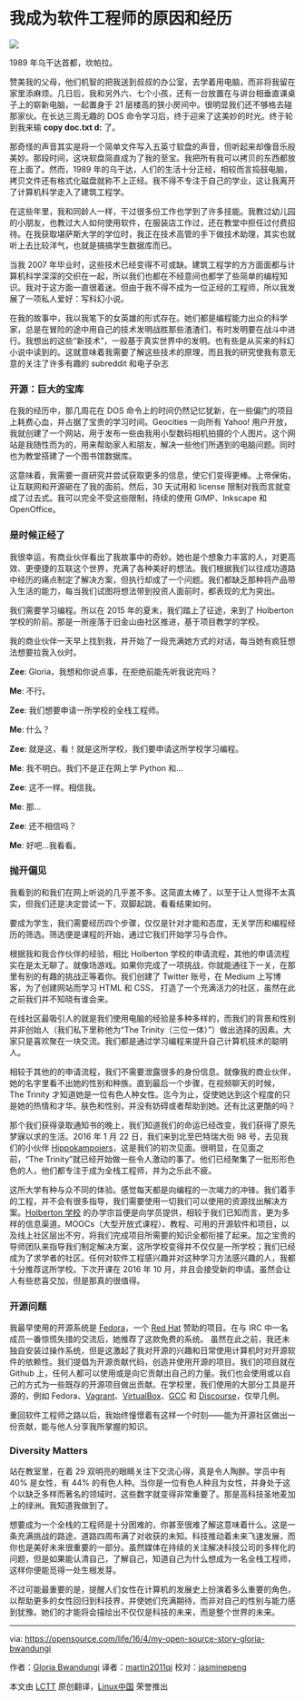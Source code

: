 我成为软件工程师的原因和经历
==========================================

![](https://opensource.com/sites/default/files/styles/image-full-size/public/images/life/myopensourcestory.png?itok=6TXlAkFi)

1989 年乌干达首都，坎帕拉。

赞美我的父母，他们机智的把我送到叔叔的办公室，去学着用电脑，而非将我留在家里添麻烦。几日后，我和另外六、七个小孩，还有一台放置在与讲台相垂直课桌子上的崭新电脑，一起置身于 21 层楼高的狭小房间中。很明显我们还不够格去碰那家伙。在长达三周无趣的 DOS 命令学习后，终于迎来了这美妙的时光。终于轮到我来输 **copy doc.txt d:** 了。

那奇怪的声音其实是将一个简单文件写入五英寸软盘的声音，但听起来却像音乐般美妙。那段时间，这块软盘简直成为了我的至宝。我把所有我可以拷贝的东西都放在上面了。然而，1989 年的乌干达，人们的生活十分正经，相较而言捣鼓电脑，拷贝文件还有格式化磁盘就称不上正经。我不得不专注于自己的学业，这让我离开了计算机科学走入了建筑工程学。

在这些年里，我和同龄人一样，干过很多份工作也学到了许多技能。我教过幼儿园的小朋友，也教过大人如何使用软件，在服装店工作过，还在教堂中担任过付费招待。在我获取堪萨斯大学的学位时，我正在技术高管的手下做技术助理，其实也就听上去比较洋气，也就是搞搞学生数据库而已。

当我 2007 年毕业时，这些技术已经变得不可或缺。建筑工程学的方方面面都与计算机科学深深的交织在一起，所以我们也都在不经意间也都学了些简单的编程知识。我对于这方面一直很着迷。但由于我不得不成为一位正经的工程师，所以我发展了一项私人爱好：写科幻小说。

在我的故事中，我以我笔下的女英雄的形式存在。她们都是编程能力出众的科学家，总是在冒险的途中用自己的技术发明战胜那些渣渣们，有时发明要在战斗中进行。我想出的这些“新技术”，一般基于真实世界中的发明。也有些是从买来的科幻小说中读到的。这就意味着我需要了解这些技术的原理，而且我的研究使我有意无意的关注了许多有趣的 subreddit 和电子杂志

### 开源：巨大的宝库

在我的经历中，那几周花在 DOS 命令上的时间仍然记忆犹新，在一些偏门的项目上耗费心血，并占据了宝贵的学习时间。Geocities 一向所有 Yahoo! 用户开放，我就创建了一个网站，用于发布一些由我用小型数码相机拍摄的个人图片。这个网站是我随性而为的，用来帮助家人和朋友，解决一些他们所遇到的电脑问题。同时也为教堂搭建了一个图书馆数据库。

这意味着，我需要一直研究并尝试获取更多的信息，使它们变得更棒。上帝保佑，让互联网和开源砸在了我的面前。然后，30 天试用和 license 限制对我而言就变成了过去式。我可以完全不受这些限制，持续的使用 GIMP、Inkscape 和 OpenOffice。

### 是时候正经了

我很幸运，有商业伙伴看出了我故事中的奇妙。她也是个想象力丰富的人，对更高效、更便捷的互联这个世界，充满了各种美好的想法。我们根据我们以往成功道路中经历的痛点制定了解决方案，但执行却成了一个问题。我们都缺乏那种将产品带入生活的能力，每当我们试图将想法带到投资人面前时，都表现的尤为突出。

我们需要学习编程。所以在 2015 年的夏末，我们踏上了征途，来到了 Holberton 学校的阶前。那是一所座落于旧金山由社区推进，基于项目教学的学校。

我的商业伙伴一天早上找到我，并开始了一段充满她方式的对话，每当她有疯狂想法想要拉我入伙时。

**Zee**: Gloria，我想和你说点事，在拒绝前能先听我说完吗？

**Me**: 不行。

**Zee**: 我们想要申请一所学校的全栈工程师。

**Me**: 什么？

**Zee**: 就是这，看！就是这所学校，我们要申请这所学校学习编程。

**Me**: 我不明白。我们不是正在网上学 Python 和…

**Zee**: 这不一样。相信我。

**Me**: 那…

**Zee**: 还不相信吗？

**Me**: 好吧…我看看。

### 抛开偏见

我看到的和我们在网上听说的几乎差不多。这简直太棒了，以至于让人觉得不太真实，但我们还是决定尝试一下，双脚起跳，看看结果如何。

要成为学生，我们需要经历四个步骤，仅仅是针对才能和态度，无关学历和编程经历的筛选。筛选便是课程的开始，通过它我们开始学习与合作。

根据我和我合作伙伴的经验，相比 Holberton 学校的申请流程，其他的申请流程实在是太无聊了。就像场游戏。如果你完成了一项挑战，你就能通往下一关，在那里有别的有趣的挑战正等着你。我们创建了 Twitter 账号，在 Medium 上写博客，为了创建网站而学习 HTML 和 CSS， 打造了一个充满活力的社区，虽然在此之前我们并不知晓有谁会来。

在线社区最吸引人的就是我们使用电脑的经验是多种多样的，而我们的背景和性别并非创始人（我们私下里称他为“The Trinity（三位一体）”）做出选择的因素。大家只是喜欢聚在一块交流。我们都是通过学习编程来提升自己计算机技术的聪明人。

相较于其他的的申请流程，我们不需要泄露很多的身份信息。就像我的商业伙伴，她的名字里看不出她的性别和种族。直到最后一个步骤，在视频聊天的时候， The Trinity 才知道她是一位有色人种女性。迄今为止，促使她达到这个程度的只是她的热情和才华。肤色和性别，并没有妨碍或者帮助到她。还有比这更酷的吗？

那个我们获得录取通知书的晚上，我们知道我们的命运已经改变，我们获得了原先梦寐以求的生活。2016 年 1 月 22 日，我们来到北至巴特瑞大街 98 号，去见我们的小伙伴 [Hippokampoiers][2]，这是我们的初次见面。很明显，在见面之前，“The Trinity”就已经开始做一些令人激动的事了。他们已经聚集了一批形形色色的人，他们都专注于成为全栈工程师，并为之乐此不疲。

这所大学有种与众不同的体验。感觉每天都是向编程的一次竭力的冲锋。我们着手的工程，并不会有很多指导，我们需要使用一切我们可以使用的资源找出解决方案。[Holberton 学校][1] 的办学宗旨便是向学员提供，相较于我们已知而言，更为多样的信息渠道。MOOCs（大型开放式课程）、教程、可用的开源软件和项目，以及线上社区层出不穷，将我们完成项目所需要的知识全都衔接了起来。加之宝贵的导师团队来指导我们制定解决方案，这所学校变得并不仅仅是一所学校；我们已经成为了求学者的社区。任何对软件工程感兴趣并对这种学习方法感兴趣的人，我都十分推荐这所学校。下次开课在 2016 年 10 月，并且会接受新的申请。虽然会让人有些悲喜交加，但是那真的很值得。

### 开源问题

我最早使用的开源系统是 [Fedora][3]，一个 [Red Hat][4] 赞助的项目。在与 IRC 中一名成员一番惊慌失措的交流后，她推荐了这款免费的系统。 虽然在此之前，我还未独自安装过操作系统，但是这激起了我对开源的兴趣和日常使用计算机时对开源软件的依赖性。我们提倡为开源贡献代码，创造并使用开源的项目。我们的项目就在 Github 上，任何人都可以使用或是向它贡献出自己的力量。我们也会使用或以自己的方式为一些既存的开源项目做出贡献。在学校里，我们使用的大部分工具是开源的，例如 Fedora、[Vagrant][5]、[VirtualBox][6]、[GCC][7] 和 [Discourse][8]，仅举几例。

重回软件工程师之路以后，我始终憧憬着有这样一个时刻——能为开源社区做出一份贡献，能与他人分享我所掌握的知识。

### Diversity Matters

站在教室里，在着 29 双明亮的眼睛关注下交流心得，真是令人陶醉。学员中有 40% 是女性，有 44% 的有色人种。当你是一位有色人种且为女性，并身处于这个以缺乏多样而著名的领域时，这些数字就变得非常重要了。那是高科技圣地麦加上的绿洲。我知道我做到了。

想要成为一个全栈的工程师是十分困难的，你甚至很难了解这意味着什么。这是一条充满挑战的路途，道路四周布满了对收获的未知。科技推动着未来飞速发展，而你也是美好未来很重要的一部分。虽然媒体在持续的关注解决科技公司的多样化的问题，但是如果能认清自己，了解自己，知道自己为什么想成为一名全栈工程师，这样你便能觅得一处生根发芽。

不过可能最重要的是，提醒人们女性在计算机的发展史上扮演着多么重要的角色，以帮助更多的女性回归到科技界，并使她们充满期待，而非对自己的性别与能力感到犹豫。她们的才能将会描绘出不仅仅是科技的未来，而是整个世界的未来。


------------------------------------------------------------------------------

via: https://opensource.com/life/16/4/my-open-source-story-gloria-bwandungi

作者：[Gloria Bwandungi][a]
译者：[martin2011qi](https://github.com/martin2011qi)
校对：[jasminepeng](https://github.com/jasminepeng)

本文由 [LCTT](https://github.com/LCTT/TranslateProject) 原创翻译，[Linux中国](https://linux.cn/) 荣誉推出

[a]:https://opensource.com/users/nappybrain
[1]: https://www.holbertonschool.com/
[2]: https://twitter.com/hippokampoiers
[3]: https://en.wikipedia.org/wiki/Fedora_(operating_system)
[4]: https://www.redhat.com/
[5]: https://www.vagrantup.com/
[6]: https://www.virtualbox.org/
[7]: https://gcc.gnu.org/
[8]: https://www.discourse.org/
